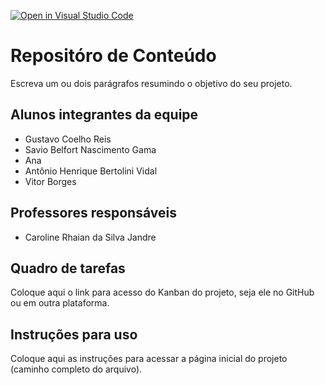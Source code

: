 [![Open in Visual Studio Code](https://classroom.github.com/assets/open-in-vscode-c66648af7eb3fe8bc4f294546bfd86ef473780cde1dea487d3c4ff354943c9ae.svg)](https://classroom.github.com/online_ide?assignment_repo_id=10728262&assignment_repo_type=AssignmentRepo)
# Repositóro de Conteúdo
Escreva um ou dois parágrafos resumindo o objetivo do seu projeto.

## Alunos integrantes da equipe

* Gustavo Coelho Reis
* Savio Belfort Nascimento Gama
* Ana
* Antônio Henrique Bertolini Vidal
* Vitor Borges


## Professores responsáveis

* Caroline Rhaian da Silva Jandre

## Quadro de tarefas
Coloque aqui o link para acesso do Kanban do projeto, seja ele no GitHub ou em outra plataforma.

## Instruções para uso
Coloque aqui as instruções para acessar a página inicial do projeto (caminho completo do arquivo).
